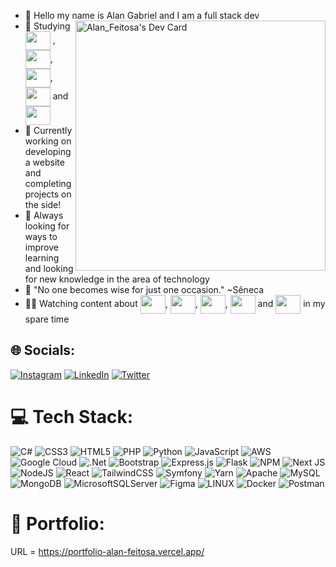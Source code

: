 - 👋 Hello my name is Alan Gabriel and I am a full stack dev <a href="https://app.daily.dev/alanfeitosa"><img align="right" src="https://api.daily.dev/devcards/234d2b7e2fbd407887a9fc975f0d3825.png?r=4pu" width="400" alt="Alan_Feitosa's Dev Card"/></a>
- 🌱 Studying <img align="center" height="30" width="40" src="https://cdn.jsdelivr.net/gh/devicons/devicon/icons/java/java-original.svg" /> , <img align="center" height="30" width="40" src="https://cdn.jsdelivr.net/gh/devicons/devicon/icons/nodejs/nodejs-original.svg" />, <img align="center" height="30" width="40" src="https://cdn.jsdelivr.net/gh/devicons/devicon/icons/laravel/laravel-plain.svg" />, <img align="center" height="30" width="40" src="https://cdn.jsdelivr.net/gh/devicons/devicon/icons/jenkins/jenkins-original.svg" /> and <img align="center" height="30" width="40" src="https://cdn.jsdelivr.net/gh/devicons/devicon/icons/spring/spring-original.svg" />
- 👯 Currently working on developing a website and completing projects on the side!
- 💬 Always looking for ways to improve learning and looking for new knowledge in the area of ​​technology
- 🧠 "No one becomes wise for just one occasion." ~Sêneca
- 👨‍💻 Watching content about <img align="center" height="30" width="40" src="https://cdn.jsdelivr.net/gh/devicons/devicon/icons/nestjs/nestjs-plain.svg" />, <img align="center" height="30" width="40" src="https://cdn.jsdelivr.net/gh/devicons/devicon/icons/nextjs/nextjs-original.svg" />, <img align="center" height="30" width="40" src="https://cdn.jsdelivr.net/gh/devicons/devicon/icons/elixir/elixir-original.svg" />, <img align="center" height="30" width="40" src="https://cdn.jsdelivr.net/gh/devicons/devicon/icons/symfony/symfony-original.svg" /> and <img align="center" height="30" width="40" src="https://cdn.jsdelivr.net/gh/devicons/devicon/icons/java/java-original.svg" /> in my spare time



## 🌐 Socials:
[![Instagram](https://img.shields.io/badge/Instagram-%23E4405F.svg?logo=Instagram&logoColor=white)](https://instagram.com/_alanfeitosa_) [![LinkedIn](https://img.shields.io/badge/LinkedIn-%230077B5.svg?logo=linkedin&logoColor=white)](https://linkedin.com/in/alan-feitosa-363438206) [![Twitter](https://img.shields.io/badge/Twitter-%231DA1F2.svg?logo=Twitter&logoColor=white)](https://twitter.com/ak_enjoyer) 

# 💻 Tech Stack:
![C#](https://img.shields.io/badge/c%23-%23239120.svg?style=for-the-badge&logo=c-sharp&logoColor=white) ![CSS3](https://img.shields.io/badge/css3-%231572B6.svg?style=for-the-badge&logo=css3&logoColor=white) ![HTML5](https://img.shields.io/badge/html5-%23E34F26.svg?style=for-the-badge&logo=html5&logoColor=white) ![PHP](https://img.shields.io/badge/php-%23777BB4.svg?style=for-the-badge&logo=php&logoColor=white) ![Python](https://img.shields.io/badge/python-3670A0?style=for-the-badge&logo=python&logoColor=ffdd54) ![JavaScript](https://img.shields.io/badge/javascript-%23323330.svg?style=for-the-badge&logo=javascript&logoColor=%23F7DF1E) ![AWS](https://img.shields.io/badge/AWS-%23FF9900.svg?style=for-the-badge&logo=amazon-aws&logoColor=white) ![Google Cloud](https://img.shields.io/badge/Google%20Cloud-%234285F4.svg?style=for-the-badge&logo=google-cloud&logoColor=white) ![.Net](https://img.shields.io/badge/.NET-5C2D91?style=for-the-badge&logo=.net&logoColor=white) ![Bootstrap](https://img.shields.io/badge/bootstrap-%23563D7C.svg?style=for-the-badge&logo=bootstrap&logoColor=white) ![Express.js](https://img.shields.io/badge/express.js-%23404d59.svg?style=for-the-badge&logo=express&logoColor=%2361DAFB) ![Flask](https://img.shields.io/badge/flask-%23000.svg?style=for-the-badge&logo=flask&logoColor=white)  ![NPM](https://img.shields.io/badge/NPM-%23000000.svg?style=for-the-badge&logo=npm&logoColor=white) ![Next JS](https://img.shields.io/badge/Next-black?style=for-the-badge&logo=next.js&logoColor=white) ![NodeJS](https://img.shields.io/badge/node.js-6DA55F?style=for-the-badge&logo=node.js&logoColor=white) ![React](https://img.shields.io/badge/react-%2320232a.svg?style=for-the-badge&logo=react&logoColor=%2361DAFB) ![TailwindCSS](https://img.shields.io/badge/tailwindcss-%2338B2AC.svg?style=for-the-badge&logo=tailwind-css&logoColor=white) ![Symfony](https://img.shields.io/badge/symfony-%23000000.svg?style=for-the-badge&logo=symfony&logoColor=white) ![Yarn](https://img.shields.io/badge/yarn-%232C8EBB.svg?style=for-the-badge&logo=yarn&logoColor=white) ![Apache](https://img.shields.io/badge/apache-%23D42029.svg?style=for-the-badge&logo=apache&logoColor=white)  ![MySQL](https://img.shields.io/badge/mysql-%2300f.svg?style=for-the-badge&logo=mysql&logoColor=white) ![MongoDB](https://img.shields.io/badge/MongoDB-%234ea94b.svg?style=for-the-badge&logo=mongodb&logoColor=white) ![MicrosoftSQLServer](https://img.shields.io/badge/Microsoft%20SQL%20Sever-CC2927?style=for-the-badge&logo=microsoft%20sql%20server&logoColor=white) 	![Figma](https://img.shields.io/badge/figma-%23F24E1E.svg?style=for-the-badge&logo=figma&logoColor=white) ![LINUX](https://img.shields.io/badge/Linux-FCC624?style=for-the-badge&logo=linux&logoColor=black) ![Docker](https://img.shields.io/badge/docker-%230db7ed.svg?style=for-the-badge&logo=docker&logoColor=white) ![Postman](https://img.shields.io/badge/Postman-FF6C37?style=for-the-badge&logo=postman&logoColor=white)

# 📄 Portfolio:
URL = https://portfolio-alan-feitosa.vercel.app/
